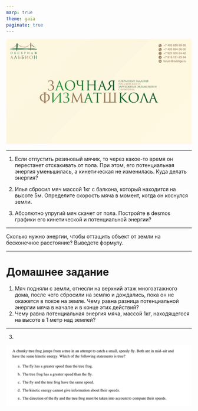 ```yaml
---
marp: true
theme: gaia
paginate: true
---
```

![bg fit](../../media/first_slide.png)

---
1. Если отпустить резиновый мячик, то через какое-то время он перестанет отскакивать от пола. При этом, его потенциальная энергия уменьшилась, а кинетическая не изменилась. Куда делать энергия?

2. Илья сбросил мяч массой 1кг с балкона, который находится на высоте 5м. Определите скорость мяча в момент, когда он коснулся земли.

3. Абсолютно упругий мяч скачет от пола. Постройте в desmos графики его кинетической и потенциальной энергии?

---

Сколько нужно энергии, чтобы оттащить объект от земли на бесконечное расстояние? Выведете формулу.

---
# Домашнее задание

1. Мяч подняли с земли, отнесли на верхний этаж многоэтажного дома, после чего сбросили на землю и дождались, пока он не окажется в покое на земле. Чему равна разница потенциальной энергии мяча в начале и в конце этих действий?
2. Чему равна потенциальная энергия мяча, массой 1кг, находящегося на высоте в 1 метр над землей?
---

3.
![bg fit](../../media/frog.png)